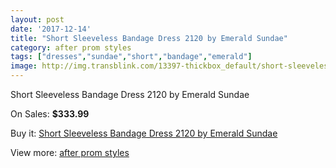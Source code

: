 ```yaml
---
layout: post
date: '2017-12-14'
title: "Short Sleeveless Bandage Dress 2120 by Emerald Sundae"
category: after prom styles
tags: ["dresses","sundae","short","bandage","emerald"]
image: http://img.transblink.com/13397-thickbox_default/short-sleeveless-bandage-dress-2120-by-emerald-sundae.jpg
---
```

Short Sleeveless Bandage Dress 2120 by Emerald Sundae

On Sales: **$333.99**
<a href="https://www.transblink.com/en/after-prom-styles/4297-short-sleeveless-bandage-dress-2120-by-emerald-sundae.html"><amp-img layout="responsive" width="600" height="600" src="//img.transblink.com/13397-thickbox_default/short-sleeveless-bandage-dress-2120-by-emerald-sundae.jpg" alt="Short Sleeveless Bandage Dress 2120 by Emerald Sundae 0" /></a>
<a href="https://www.transblink.com/en/after-prom-styles/4297-short-sleeveless-bandage-dress-2120-by-emerald-sundae.html"><amp-img layout="responsive" width="600" height="600" src="//img.transblink.com/13399-thickbox_default/short-sleeveless-bandage-dress-2120-by-emerald-sundae.jpg" alt="Short Sleeveless Bandage Dress 2120 by Emerald Sundae 1" /></a>
<a href="https://www.transblink.com/en/after-prom-styles/4297-short-sleeveless-bandage-dress-2120-by-emerald-sundae.html"><amp-img layout="responsive" width="600" height="600" src="//img.transblink.com/13398-thickbox_default/short-sleeveless-bandage-dress-2120-by-emerald-sundae.jpg" alt="Short Sleeveless Bandage Dress 2120 by Emerald Sundae 2" /></a>

Buy it: [Short Sleeveless Bandage Dress 2120 by Emerald Sundae](https://www.transblink.com/en/after-prom-styles/4297-short-sleeveless-bandage-dress-2120-by-emerald-sundae.html "Short Sleeveless Bandage Dress 2120 by Emerald Sundae")

View more: [after prom styles](https://www.transblink.com/en/55-after-prom-styles "after prom styles")
